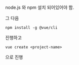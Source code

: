 node.js 와 npm 설치 되어있어야 함.

그 다음

`npm install -g @vue/cli`

진행하고

`vue create <project-name>`

으로 진행
